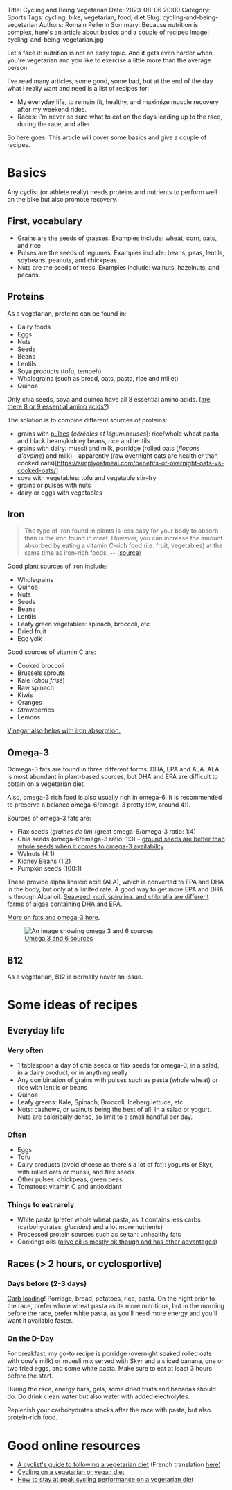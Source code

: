 Title: Cycling and Being Vegetarian
Date: 2023-08-06 20:00
Category: Sports
Tags: cycling, bike, vegetarian, food, diet
Slug: cycling-and-being-vegetarian
Authors: Romain Pellerin
Summary: Because nutrition is complex, here's an article about basics and a couple of recipes
Image: cycling-and-being-vegetarian.jpg

Let's face it: nutrition is not an easy topic. And it gets even harder when you're vegetarian and you like to exercise a little more than the average person.

I've read many articles, some good, some bad, but at the end of the day what I really want and need is a list of recipes for:

- My everyday life, to remain fit, healthy, and maximize muscle recovery after my weekend rides.
- Races: I'm never so sure what to eat on the days leading up to the race, during the race, and after.

So here goes. This article will cover some basics and give a couple of recipes.

# Basics

Any cyclist (or athlete really) needs proteins and nutrients to perform well on the bike but also promote recovery.

## First, vocabulary

- Grains are the seeds of grasses. Examples include: wheat, corn, oats, and rice
- Pulses are the seeds of legumes. Examples include: beans, peas, lentils, soybeans, peanuts, and chickpeas.
- Nuts are the seeds of trees. Examples include: walnuts, hazelnuts, and pecans.

## Proteins

As a vegetarian, proteins can be found in:

- Dairy foods
- Eggs
- Nuts
- Seeds
- Beans
- Lentils
- Soya products (tofu, tempeh)
- Wholegrains (such as bread, oats, pasta, rice and millet)
- Quinoa

Only chia seeds, soya and quinoa have all 8 essential amino acids. ([are there 8 or 9 essential amino acids?](https://www.chemicalforums.com/index.php?topic=83121.0))

The solution is to combine different sources of proteins:

- grains with [pulses](https://pulses.org/what-are-pulses/visual-guide-to-pulses) (_céréales et légumineuses_): rice/whole wheat pasta and black beans/kidney beans, rice and lentils
- grains with dairy: muesli and milk, porridge (rolled oats (_flocons d'avoine_) and milk) - apparently (raw overnight oats are healthier than cooked oats)[https://simplyoatmeal.com/benefits-of-overnight-oats-vs-cooked-oats/]
- soya with vegetables: tofu and vegetable stir-fry
- grains or pulses with nuts
- dairy or eggs with vegetables

## Iron

> The type of iron found in plants is less easy for your body to absorb than is the iron found in meat. However, you can increase the amount absorbed by eating a vitamin C-rich food (i.e. fruit, vegetables) at the same time as iron-rich foods. -- ([source](https://www.cyclingweekly.com/fitness/nutrition/cyclists-guide-following-vegetarian-diet-302982))

Good plant sources of iron include:

- Wholegrains
- Quinoa
- Nuts
- Seeds
- Beans
- Lentils
- Leafy green vegetables: spinach, broccoli, etc
- Dried fruit
- Egg yolk

Good sources of vitamin C are:

- Cooked broccoli
- Brussels sprouts
- Kale (_chou frisé_)
- Raw spinach
- Kiwis
- Oranges
- Strawberries
- Lemons

[Vinegar also helps with iron absorption.](https://und.edu/student-life/dining/_files/docs/fact-sheets/iron.pdf)

## Omega-3

Oomega-3 fats are found in three different forms: DHA, EPA and ALA. ALA is most abundant in plant-based sources, but DHA and EPA are difficult to obtain on a vegetarian diet.

Also, omega-3 rich food is also usually rich in omega-6. It is recommended to preserve a balance omega-6/omega-3 pretty low, around 4:1.

Sources of omega-3 fats are:

- Flax seeds (_graines de lin_) (great omega-6/omega-3 ratio: 1:4)
- Chia seeds (omega-6/omega-3 ratio: 1:3) - [ground seeds are better than whole seeds when it comes to omega-3 availability](https://www.medichecks.com/blogs/news/omega-6-3-experiment-part-2-the-results)
- Walnuts (4:1)
- Kidney Beans (1:2)
- Pumpkin seeds (100:1)

These provide alpha linoleic acid (ALA), which is converted to EPA and DHA in the body, but only at a limited rate. A good way to get more EPA and DHA is through Algal oil. [Seaweed, nori, spirulina, and chlorella are different forms of algae containing DHA and EPA.](https://www.medicalnewstoday.com/articles/323144#fish-and-seafood-sources)

[More on fats and omega-3 here](https://www.vegansociety.com/resources/nutrition-and-health/nutrients/omega-3-and-omega-6-fats).

<figure class="center">
<img src="{static}/images/omega-3-omega-6.webp" alt="An image showing omega 3 and 6 sources" />
<figcaption><a href="https://www.medichecks.com/blogs/news/omega-6-3-experiment-part-1">Omega 3 and 6 sources</a></figcaption>
</figure>

## B12

As a vegetarian, B12 is normally never an issue.

# Some ideas of recipes

## Everyday life

### Very often

- 1 tablespoon a day of chia seeds or flax seeds for omega-3, in a salad, in a dairy product, or in anything really
- Any combination of grains with pulses such as pasta (whole wheat) or rice with lentils or beans
- Quinoa
- Leafy greens: Kale, Spinach, Broccoli, Iceberg lettuce, etc
- Nuts: cashews, or walnuts being the best of all. In a salad or yogurt. Nuts are calorically dense, so limit to a small handful per day.

### Often

- Eggs
- Tofu
- Dairy products (avoid cheese as there's a lot of fat): yogurts or Skyr, with rolled oats or muesli, and flex seeds
- Other pulses: chickpeas, green peas
- Tomatoes: vitamin C and antioxidant

### Things to eat rarely

- White pasta (prefer whole wheat pasta, as it contains less carbs (carbohydrates, _glucides_) and a lot more nutrients)
- Processed protein sources such as seitan: unhealthy fats
- Cookings oils ([olive oil is mostly ok though and has other advantages](https://www.healthline.com/nutrition/optimize-omega-6-omega-3-ratio))

## Races (> 2 hours, or cyclosportive)

### Days before (2-3 days)

[Carb loading](https://www.cyclingweekly.com/fitness/nutrition/do-cyclists-really-need-to-carb-load-before-a-big-ride-284707)! Porridge, bread, potatoes, rice, pasta. On the night prior to the race, prefer whole wheat pasta as its more nutritious, but in the morning before the race, prefer white pasta, as you'll need more energy and you'll want it available faster.

### On the D-Day

For breakfast, my go-to recipe is porridge (overnight soaked rolled oats with cow's milk) or muesli mix served with Skyr and a sliced banana, one or two fried eggs, and some white pasta. Make sure to eat at least 3 hours before the start.

During the race, energy bars, gels, some dried fruits and bananas should do. Do drink clean water but also water with added electrolytes.

Replenish your carbohydrates stocks after the race with pasta, but also protein-rich food.

# Good online resources

- [A cyclist's guide to following a vegetarian diet](https://www.cyclingweekly.com/fitness/nutrition/cyclists-guide-following-vegetarian-diet-302982) (French translation [here](https://www.velo101.com/entrainements/nutrition/suivre-un-regime-vegetarien-ou-vegetalien-en-etant-cycliste-le-guide-complet/))
- [Cycling on a vegetarian or vegan diet](https://www.britishcycling.org.uk/knowledge/nutrition/get-started/article/izn20150310-Intermediate-Cycling-on-a-vegetarian-or-vegan-diet-0)
- [How to stay at peak cycling performance on a vegetarian diet](https://www.bikeradar.com/advice/nutrition/how-to-stay-at-peak-cycling-performance-on-a-vegetarian-diet/)
